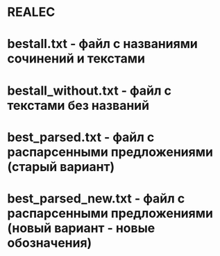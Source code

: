 # REALEC
# bestall.txt - файл с названиями сочинений и текстами
# bestall_without.txt - файл с текстами без названий
# best_parsed.txt - файл с распарсенными предложениями (старый вариант)
# best_parsed_new.txt - файл с распарсенными предложениями (новый вариант - новые обозначения)
